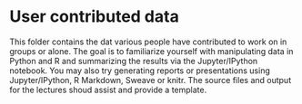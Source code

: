 # User contributed data
This folder contains the dat various people have contributed to work on in groups or alone. The goal is to familiarize yourself with manipulating data in Python and R and summarizing the results via the Jupyter/IPython notebook. You may also try generating reports or presentations using Jupyter/IPython, R Markdown, Sweave or knitr. The source files and output for the lectures shoud assist and provide a template.
